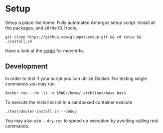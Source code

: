 # Setup

Setup a place like home. Fully automated Antergos setup script. Install all the packages, and all the CLI tools.

    git clone https://github.com/glumpat/setup.git && cd setup && ./install.sh

Have a look at the [script](install.sh) for more info.

## Development

In order to test if your script you can utilize Docker. For testing single commands you may run

```
docker run --rm -ti -v $PWD:/home/ archlinux/base bash
```

To execute the install script in a sandboxed container execute

```
./test/docker-install.sh --debug
```

You may also use `--dry-run` to speed up execution by avoiding calling real commands.

